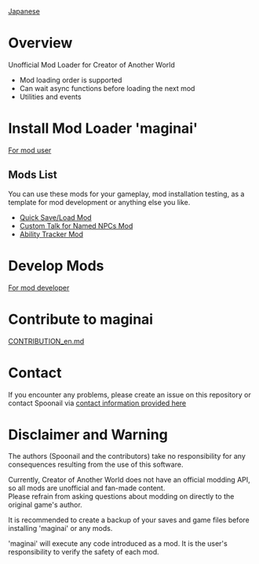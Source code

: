 [Japanese](README.md)

# Overview

Unofficial Mod Loader for Creator of Another World

- Mod loading order is supported
- Can wait async functions before loading the next mod 
- Utilities and events

# Install Mod Loader 'maginai'
[For mod user](INSTALL_en.md)

## Mods List
You can use these mods for your gameplay, mod installation testing, as a template for mod development or anything else you like.

- [Quick Save/Load Mod](https://github.com/Spoonail-Iroiro/maginai-qsave/blob/master/README.md)
- [Custom Talk for Named NPCs Mod](https://github.com/Spoonail-Iroiro/maginai-plustalk/blob/master/README.md)
- [Ability Tracker Mod](https://github.com/Spoonail-Iroiro/maginai-atrack)


# Develop Mods
[For mod developer](MOD_DEVELOP_en.md)

# Contribute to maginai
[CONTRIBUTION_en.md](CONTRIBUTION_en.md)

# Contact
If you encounter any problems, please create an issue on this repository or contact Spoonail via [contact information provided here](https://whiteblackspace.hatenablog.com/contact-coaw)

# Disclaimer and Warning
The authors (Spoonail and the contributors) take no responsibility for any consequences resulting from the use of this software.

Currently, Creator of Another World does not have an official modding API, so all mods are unofficial and fan-made content.  
Please refrain from asking questions about modding on directly to the original game's author.
    
It is recommended to create a backup of your saves and game files before installing 'maginai' or any mods.

'maginai' will execute any code introduced as a mod.
It is the user's responsibility to verify the safety of each mod.


